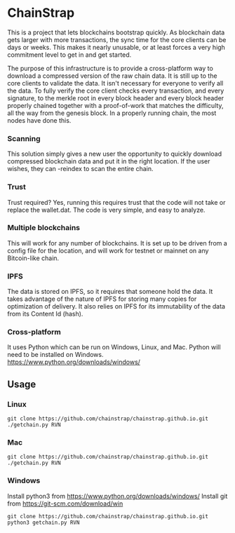 #  ChainStrap

This is a project that lets blockchains bootstrap quickly.  As blockchain data gets larger with more transactions, the sync time for the core clients can be days or weeks.  This makes it nearly unusable, or at least forces a very high commitment level to get in and get started.  

The purpose of this infrastructure is to provide a cross-platform way to download a compressed version of the raw chain data.  It is still up to the core clients to validate the data.  It isn't necessary for everyone to verify all the data.  To fully verify the core client checks every transaction, and every signature, to the merkle root in every block header and every block header properly chained together with a proof-of-work that matches the difficulty, all the way from the genesis block. In a properly running chain, the most nodes have done this.  

### Scanning 
This solution simply gives a new user the opportunity to quickly download compressed blockchain data and put it in the right location.  If the user wishes, they can -reindex to scan the entire chain.

### Trust
Trust required?  Yes, running this requires trust that the code will not take or replace the wallet.dat.  The code is very simple, and easy to analyze.

### Multiple blockchains
This will work for any number of blockchains.  It is set up to be driven from a config file for the location, and will work for testnet or mainnet on any Bitcoin-like chain.

### IPFS
The data is stored on IPFS, so it requires that someone hold the data.  It takes advantage of the nature of IPFS for storing many copies for optimization of delivery.  It also relies on IPFS for its immutability of the data from its Content Id (hash).

### Cross-platform
It uses Python which can be run on Windows, Linux, and Mac.  Python will need to be installed on Windows.  https://www.python.org/downloads/windows/

## Usage

### Linux
```
git clone https://github.com/chainstrap/chainstrap.github.io.git
./getchain.py RVN
```

### Mac
```
git clone https://github.com/chainstrap/chainstrap.github.io.git
./getchain.py RVN
```

### Windows
Install python3 from https://www.python.org/downloads/windows/ 
Install git from https://git-scm.com/download/win
```
git clone https://github.com/chainstrap/chainstrap.github.io.git
python3 getchain.py RVN
```
